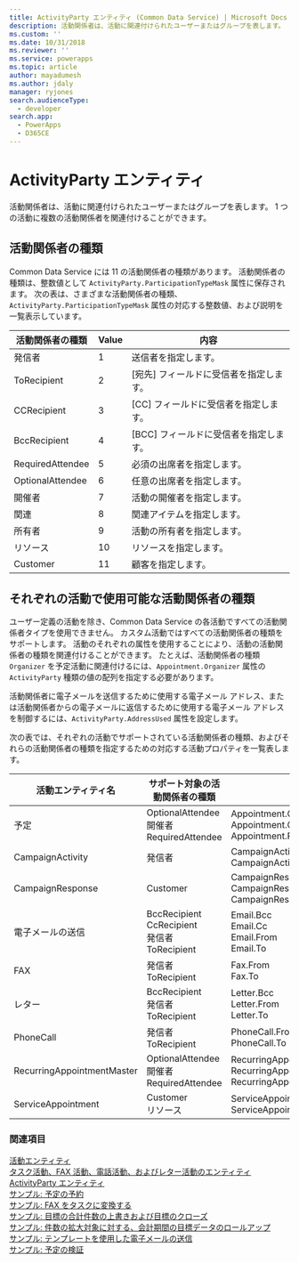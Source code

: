 ```yaml
---
title: ActivityParty エンティティ (Common Data Service) | Microsoft Docs
description: 活動関係者は、活動に関連付けられたユーザーまたはグループを表します。 1 つの活動に複数の活動関係者を関連付けることができます
ms.custom: ''
ms.date: 10/31/2018
ms.reviewer: ''
ms.service: powerapps
ms.topic: article
author: mayadumesh
ms.author: jdaly
manager: ryjones
search.audienceType:
  - developer
search.app:
  - PowerApps
  - D365CE
---
```

# <a name="activityparty-entity"></a>ActivityParty エンティティ

活動関係者は、活動に関連付けられたユーザーまたはグループを表します。 1 つの活動に複数の活動関係者を関連付けることができます。  
  
<a name="ActivityPartyTypes"></a>   

## <a name="activity-party-types"></a>活動関係者の種類  

 Common Data Service には 11 の活動関係者の種類があります。 活動関係者の種類は、整数値として `ActivityParty.ParticipationTypeMask` 属性に保存されます。 次の表は、さまざまな活動関係者の種類、`ActivityParty.ParticipationTypeMask` 属性の対応する整数値、および説明を一覧表示しています。  
  
|活動関係者の種類|Value|内容|  
|-------------------------|-----------|-----------------|  
|発信者|1|送信者を指定します。|  
|ToRecipient|2|[宛先] フィールドに受信者を指定します。|  
|CCRecipient|3|[CC] フィールドに受信者を指定します。|  
|BccRecipient|4|[BCC] フィールドに受信者を指定します。|  
|RequiredAttendee|5|必須の出席者を指定します。|  
|OptionalAttendee|6|任意の出席者を指定します。|  
|開催者|7|活動の開催者を指定します。|  
|関連|8|関連アイテムを指定します。|  
|所有者 |9|活動の所有者を指定します。|  
|リソース |10|リソースを指定します。|  
|Customer|11|顧客を指定します。|  
  
<a name="SupportedActivityPartyTypes"></a>   
## <a name="activity-party-types-available-for-each-activity"></a>それぞれの活動で使用可能な活動関係者の種類  
 ユーザー定義の活動を除き、Common Data Service の各活動ですべての活動関係者タイプを使用できません。 カスタム活動ではすべての活動関係者の種類をサポートします。 活動のそれぞれの属性を使用することにより、活動の活動関係者の種類を関連付けることができます。 たとえば、活動関係者の種類 `Organizer` を予定活動に関連付けるには、`Appointment.Organizer` 属性の `ActivityParty` 種類の値の配列を指定する必要があります。  
  
 活動関係者に電子メールを送信するために使用する電子メール アドレス、または活動関係者からの電子メールに返信するために使用する電子メール アドレスを制御するには、`ActivityParty.AddressUsed` 属性を設定します。  
  
 次の表では、それぞれの活動でサポートされている活動関係者の種類、およびそれらの活動関係者の種類を指定するための対応する活動プロパティを一覧表します。  
  
|活動エンティティ名|サポート対象の活動関係者の種類|活動属性|  
|--------------------------|-----------------------------------|------------------------|  
|予定​​|OptionalAttendee<br />開催者<br />RequiredAttendee|Appointment.OptionalAttendees<br />Appointment.Organizer<br />Appointment.RequiredAttendees|  
|CampaignActivity|発信者|CampaignActivity.Partners<br />CampaignActivity.From|  
|CampaignResponse|Customer|CampaignResponse.Customer<br />CampaignResponse.Partner<br />CampaignResponse.From|  
|電子メールの送信|BccRecipient<br />CcRecipient<br />発信者<br />ToRecipient|Email.Bcc<br />Email.Cc<br />Email.From<br />Email.To|  
|FAX |発信者<br />ToRecipient|Fax.From<br />Fax.To|  
|レター |BccRecipient<br />発信者<br />ToRecipient|Letter.Bcc<br />Letter.From<br />Letter.To|  
|PhoneCall|発信者<br />ToRecipient|PhoneCall.From<br />PhoneCall.To|  
|RecurringAppointmentMaster|OptionalAttendee<br />開催者<br />RequiredAttendee|RecurringAppointmentMaster.OptionalAttendees<br />RecurringAppointmentMaster.Organizer<br />RecurringAppointmentMaster.RequiredAttendees|  
|ServiceAppointment|Customer<br />リソース |ServiceAppointment.Customers<br />ServiceAppointment.Resources|  
  
### <a name="see-also"></a>関連項目  
 [活動エンティティ](activity-entities.md)   
 [タスク活動、FAX 活動、電話活動、およびレター活動のエンティティ](task-fax-phone-call-letter-activity-entities.md)   
 [ActivityParty エンティティ](reference/entities/activityparty.md)   
 [サンプル: 予定の予約](/dynamics365/customer-engagement/developer/sample-book-appointment)<br>
 [サンプル: FAX をタスクに変換する](/dynamics365/customer-engagement/developer/sample-convert-fax-task)   
 [サンプル: 目標の合計件数の上書きおよび目標のクローズ](/dynamics365/customer-engagement/developer/sample-override-goal-total-count-close-goal)   
 [サンプル: 件数の拡大対象に対する、会計期間の目標データのロールアップ](/dynamics365/customer-engagement/developer/sample-rollup-goal-data-fiscal-period-stretch-target-count)   
 [サンプル: テンプレートを使用した電子メールの送信](/dynamics365/customer-engagement/developer/sample-send-email-template)   
 [サンプル: 予定の検証](/dynamics365/customer-engagement/developer/sample-validate-appointment)
